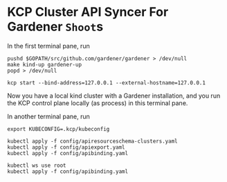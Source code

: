 # KCP Cluster API Syncer For Gardener `Shoot`s

In the first terminal pane, run

```shell
pushd $GOPATH/src/github.com/gardener/gardener > /dev/null
make kind-up gardener-up
popd > /dev/null

kcp start --bind-address=127.0.0.1 --external-hostname=127.0.0.1
```

Now you have a local kind cluster with a Gardener installation, and you run the KCP control plane locally (as process) in this terminal pane.

In another terminal pane, run

```shell
export KUBECONFIG=.kcp/kubeconfig

kubectl apply -f config/apiresourceschema-clusters.yaml
kubectl apply -f config/apiexport.yaml
kubectl apply -f config/apibinding.yaml

kubectl ws use root
kubectl apply -f config/apibinding.yaml
```
